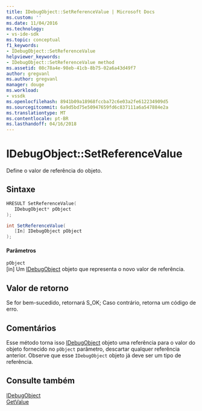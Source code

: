 ```yaml
---
title: IDebugObject::SetReferenceValue | Microsoft Docs
ms.custom: ''
ms.date: 11/04/2016
ms.technology:
- vs-ide-sdk
ms.topic: conceptual
f1_keywords:
- IDebugObject::SetReferenceValue
helpviewer_keywords:
- IDebugObject::SetReferenceValue method
ms.assetid: 08c78a4e-98eb-41cb-8b75-02a6a43d49f7
author: gregvanl
ms.author: gregvanl
manager: douge
ms.workload:
- vssdk
ms.openlocfilehash: 8941b09a18968fccba72c6e03a2fe612234909d5
ms.sourcegitcommit: 6a9d5bd75e50947659fd6c837111a6a547884e2a
ms.translationtype: MT
ms.contentlocale: pt-BR
ms.lasthandoff: 04/16/2018
---
```

# <a name="idebugobjectsetreferencevalue"></a>IDebugObject::SetReferenceValue
Define o valor de referência do objeto.  
  
## <a name="syntax"></a>Sintaxe  
  
```cpp  
HRESULT SetReferenceValue(   
   IDebugObject* pObject  
);  
```  
  
```csharp  
int SetReferenceValue(  
   [In] IDebugObject pObject  
);  
```  
  
#### <a name="parameters"></a>Parâmetros  
 `pObject`  
 [in] Um [IDebugObject](../../../extensibility/debugger/reference/idebugobject.md) objeto que representa o novo valor de referência.  
  
## <a name="return-value"></a>Valor de retorno  
 Se for bem-sucedido, retornará S_OK; Caso contrário, retorna um código de erro.  
  
## <a name="remarks"></a>Comentários  
 Esse método torna isso [IDebugObject](../../../extensibility/debugger/reference/idebugobject.md) objeto uma referência para o valor do objeto fornecido no `pObject` parâmetro, descartar qualquer referência anterior. Observe que esse `IDebugObject` objeto já deve ser um tipo de referência.  
  
## <a name="see-also"></a>Consulte também  
 [IDebugObject](../../../extensibility/debugger/reference/idebugobject.md)   
 [GetValue](../../../extensibility/debugger/reference/idebugobject-getvalue.md)